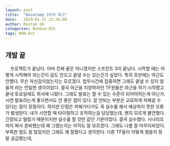```yaml
---
layout: post
title:  "BaseCamp 3주차 회고"
date:   2019-01-31 23:36:00
author: Mintak OH
categories: Rookie-6th
tags: NHN-Ent
---
```


## 개발 끝
 &nbsp; &nbsp; 프로젝트가 끝났다. 아마 진짜 끝은 아니겠지만 스프린트 3이 끝났다. 시작할 때는 어떻게 시작해야 되는건지 감도 안오고 끝낼 수는 있는건가 싶었다. 특히 초반에는 야근도 안했다. 무슨 자신감이었는지는 모르겠다. 업무시간에 집중하면 그래도 끝낼 수 있지 않을까 라는 안일한 생각이었다. 결국 야근을 지양하자던 TF원들은 야근을 하기 시작했고 끝내 토요일에도 회사에 나왔다. 그래도 발표는 할 수 있는 수준이 되어야하는게 아닌가. 시연 발표라는게 좋으면서도 안 좋은 점이 있다. 잘 안되는 부분은 교묘하게 피해갈 수 있다는 점이 장점이다. 하지만 단점은 피해가다가도 꼭 실수를 해서 예상하지 못한 오류가 발생한다. 내가 시연할 때 타이핑하고 조작하는걸 담당했는데, 왠지 모르게 불안했다. 긴장되고 떨렸기 때문이지만 실수를 할 것만 같던 기분이었다. 결국 실수했다. 시나리오까지 짜서 준비했는데 왜 그랬는지는 아직도 잘 모르겠다. 그래도 나름 잘 마무리되었다. 부족한 점도 참 많았지만 그래도 꽤 잘했다고 생각한다. 다른 TF들이 어떻게 했을지 정말 궁금했는데, 
<!--stackedit_data:
eyJoaXN0b3J5IjpbMTMwMzQ4ODAyOV19
-->